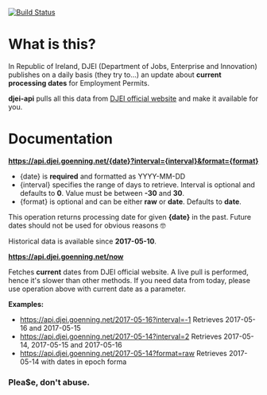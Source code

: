 [![Build Status](https://travis-ci.org/goenning/djei-api.svg?branch=master)](https://travis-ci.org/goenning/djei-api)

# What is this?

In Republic of Ireland, DJEI (Department of Jobs, Enterprise and Innovation) publishes on a daily basis (they try to...) an update about **current processing dates** for Employment Permits.

**djei-api** pulls all this data from [DJEI official website](https://www.djei.ie/en/What-We-Do/Jobs-Workplace-and-Skills/Employment-Permits/Current-Application-Processing-Dates/) and make it available for you.

# Documentation

**https://api.djei.goenning.net/{date}?interval={interval}&format={format}**

- {date} is **required** and formatted as YYYY-MM-DD
- {interval} specifies the range of days to retrieve. Interval is optional and defaults to **0**. Value must be between **-30** and **30**.
- {format} is optional and can be either **raw** or **date**. Defaults to **date**.

This operation returns processing date for given **{date}** in the past. Future dates should not be used for obvious reasons 🤓

Historical data is available since **2017-05-10**.

**https://api.djei.goenning.net/now** 

Fetches **current** dates from DJEI official website. A live pull is performed, hence it's slower than other methods.
If you need data from today, please use operation above with current date as a parameter.

**Examples:**

- https://api.djei.goenning.net/2017-05-16?interval=-1 Retrieves 2017-05-16 and 2017-05-15
- https://api.djei.goenning.net/2017-05-14?interval=2 Retrieves 2017-05-14, 2017-05-15 and 2017-05-16
- https://api.djei.goenning.net/2017-05-14?format=raw Retrieves 2017-05-14 with dates in epoch forma

### Plea$e, don't abuse.